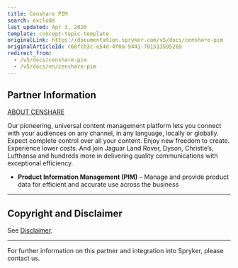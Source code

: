 ```yaml
---
title: Censhare PIM
search: exclude
last_updated: Apr 3, 2020
template: concept-topic-template
originalLink: https://documentation.spryker.com/v5/docs/censhare-pim
originalArticleId: c68fcb3c-e54d-4f0a-9441-701513595269
redirect_from:
  - /v5/docs/censhare-pim
  - /v5/docs/en/censhare-pim
---
```


## Partner Information
[ABOUT CENSHARE](https://www.censhare.com/)

Our pioneering, universal content management platform lets you connect with your audiences on any channel, in any language, locally or globally. Expect complete control over all your content. Enjoy new freedom to create. Experience lower costs. And join Jaguar Land Rover, Dyson, Christie’s, Lufthansa and hundreds more in delivering quality communications with exceptional efficiency.

* **Product Information Management (PIM)** – Manage and provide product data for efficient and accurate use across the business

---

## Copyright and Disclaimer

See [Disclaimer](https://github.com/spryker/spryker-documentation).

---
For further information on this partner and integration into Spryker, please contact us.

<div class="hubspot-form js-hubspot-form" data-portal-id="2770802" data-form-id="163e11fb-e833-4638-86ae-a2ca4b929a41" id="hubspot-1"></div>

